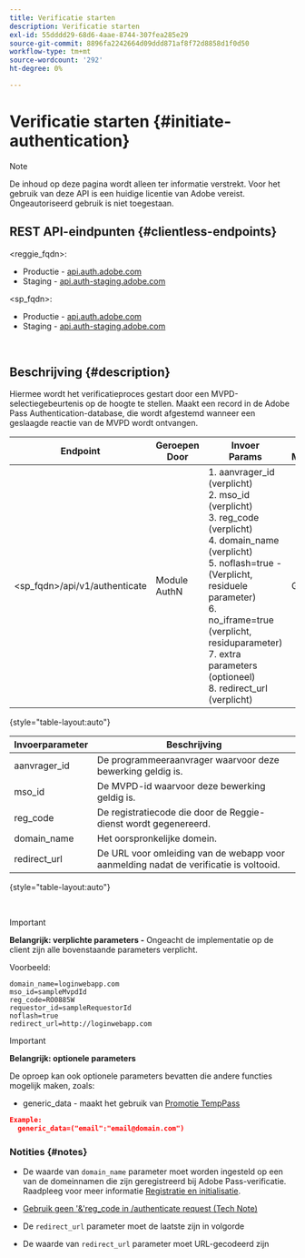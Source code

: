 ```yaml
---
title: Verificatie starten
description: Verificatie starten
exl-id: 55dddd29-68d6-4aae-8744-307fea285e29
source-git-commit: 8896fa2242664d09ddd871af8f72d8858d1f0d50
workflow-type: tm+mt
source-wordcount: '292'
ht-degree: 0%

---
```


# Verificatie starten {#initiate-authentication}

>[!NOTE]
>
>De inhoud op deze pagina wordt alleen ter informatie verstrekt. Voor het gebruik van deze API is een huidige licentie van Adobe vereist. Ongeautoriseerd gebruik is niet toegestaan.

## REST API-eindpunten {#clientless-endpoints}

&lt;reggie_fqdn>:

* Productie - [api.auth.adobe.com](http://api.auth.adobe.com/)
* Staging - [api.auth-staging.adobe.com](http://api.auth-staging.adobe.com/)

&lt;sp_fqdn>:

* Productie - [api.auth.adobe.com](http://api.auth.adobe.com/)
* Staging - [api.auth-staging.adobe.com](http://api.auth-staging.adobe.com/)

</br>


## Beschrijving {#description}

Hiermee wordt het verificatieproces gestart door een MVPD-selectiegebeurtenis op de hoogte te stellen. Maakt een record in de Adobe Pass Authentication-database, die wordt afgestemd wanneer een geslaagde reactie van de MVPD wordt ontvangen.



| Endpoint | Geroepen  </br>Door | Invoer   </br>Params | HTTP  </br>Methode | Antwoord | HTTP  </br>Antwoord |
| --- | --- | --- | --- | --- | --- |
| &lt;sp_fqdn>/api/v1/authenticate | Module AuthN | 1. aanvrager_id (verplicht)</br>2.  mso_id (verplicht)</br>3.  reg_code (verplicht)</br>4.  domain_name (verplicht)</br>5.  noflash=true -  </br>    (Verplicht, residuele parameter)</br>6.  no_iframe=true (verplicht, residuparameter)</br>7.  extra parameters (optioneel)</br>8.  redirect_url (verplicht) | GET | De Login App van het Web wordt opnieuw gericht aan de MVPD login pagina. | 302 voor volledige omleiding |

{style="table-layout:auto"}


| Invoerparameter | Beschrijving |
| --- | --- |
| aanvrager_id | De programmeeraanvrager waarvoor deze bewerking geldig is. |
| mso_id | De MVPD-id waarvoor deze bewerking geldig is. |
| reg_code | De registratiecode die door de Reggie-dienst wordt gegenereerd. |
| domain_name | Het oorspronkelijke domein. |
| redirect_url | De URL voor omleiding van de webapp voor aanmelding nadat de verificatie is voltooid. |

{style="table-layout:auto"}

</br>

>[!IMPORTANT]
> 
>**Belangrijk: verplichte parameters -** Ongeacht de implementatie op de client zijn alle bovenstaande parameters verplicht.
>
>
>Voorbeeld:
>
>```
>domain_name=loginwebapp.com
>mso_id=sampleMvpdId
>reg_code=RO0885W
>requestor_id=sampleRequestorId
>noflash=true
>redirect_url=http://loginwebapp.com
>```

>[!IMPORTANT]
> 
>**Belangrijk: optionele parameters**
>
>De oproep kan ook optionele parameters bevatten die andere functies mogelijk maken, zoals:
>
> * generic\_data - maakt het gebruik van [Promotie TempPass](/help/authentication/promotional-temp-pass.md)
>
>```JSON
>Example:
>   generic_data=("email":"email@domain.com")
>```


### **Notities** {#notes}

* De waarde van `domain_name` parameter moet worden ingesteld op een van de domeinnamen die zijn geregistreerd bij Adobe Pass-verificatie. Raadpleeg voor meer informatie [Registratie en initialisatie](/help/authentication/programmer-overview.md).

* [Gebruik geen &#39;&amp;&#39;reg\_code in /authenticate request (Tech Note)](/help/authentication/clientless-avoid-using-reg-code-in-authenticate-request.md)

* De `redirect_url` parameter moet de laatste zijn in volgorde

* De waarde van `redirect_url` parameter moet URL-gecodeerd zijn
